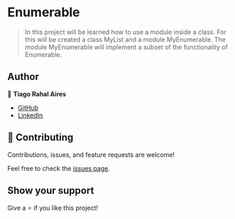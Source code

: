 # Enumerable

> In this project will be learned how to use a module inside a class. For this will be created a class MyList and a module MyEnumerable. The module MyEnumerable will implement a subset of the functionality of Enumerable.

## Author

👤 **Tiago Rahal Aires**

- [GitHub](https://github.com/tiagorahal)
- [LinkedIn](https://www.linkedin.com/in/tiagorahal/)

## 🤝 Contributing

Contributions, issues, and feature requests are welcome!

Feel free to check the [issues page](https://github.com/tiagorahal/decode-morse-message/issues).

## Show your support

Give a ⭐️ if you like this project!

